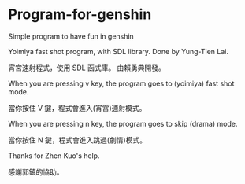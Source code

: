 # Program-for-genshin
Simple program to have fun in genshin

Yoimiya fast shot program, with SDL library.
Done by Yung-Tien Lai.

宵宮速射程式，使用 SDL 函式庫。
由賴勇典開發。

When you are pressing v key,
the program goes to (yoimiya) fast shot mode.

當你按住 V 鍵，程式會進入(宵宮)速射模式。

When you are pressing n key,
the program goes to skip (drama) mode.

當你按住 N 鍵，程式會進入跳過(劇情)模式。

Thanks for Zhen Kuo's help.

感謝郭鎮的協助。

